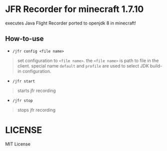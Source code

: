# JFR Recorder for minecraft 1.7.10

executes Java Flight Recorder ported to openjdk 8 in minecraft!

## How-to-use

- ``/jfr config <file name>``
> set configuration to `<file name>`. 
> the `<file name>` is path to file in the client.
> special name `default` and `profile` are used to select JDK build-in configuration.

- ``/jfr start``
> starts jfr recording

- ``/jfr stop``
> stops jfr recording

# LICENSE 

MIT License
